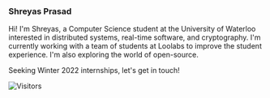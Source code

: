 ### Shreyas Prasad

Hi! I'm Shreyas, a Computer Science student at the University of Waterloo interested in distributed systems, real-time software, and cryptography. I'm currently working with a team of students at Loolabs to improve the student experience. I'm also exploring the world of open-source. 

Seeking Winter 2022 internships, let's get in touch!

![Visitors](https://visitor-badge.laobi.icu/badge?page_id=ShreyasPrasad.ShreyasPrasad)
<!--
**ShreyasPrasad/ShreyasPrasad** is a ✨ _special_ ✨ repository because its `README.md` (this file) appears on your GitHub profile.

Here are some ideas to get you started:

- 🔭 I’m currently working on ... 
- 🌱 I’m currently learning ...
- 👯 I’m looking to collaborate on ...
- 🤔 I’m looking for help with ...
- 💬 Ask me about ...
- 📫 How to reach me: ...
- 😄 Pronouns: ...
- ⚡ Fun fact: ...
-->
